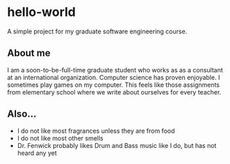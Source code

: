 # hello-world
A simple project for my graduate software engineering course.
## About me
I am a soon-to-be-full-time graduate student who works as as a consultant at an international organization. Computer science has proven enjoyable. I sometimes play games on my computer. This feels like those assignments from elementary school where we write about ourselves for every teacher.
## Also...
- I do not like most fragrances unless they are from food
- I do not like most other smells
- Dr. Fenwick probably likes Drum and Bass music like I do, but has not heard any yet
